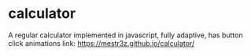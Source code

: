 # calculator
A regular calculator implemented in javascript, fully adaptive, has button click animations
link: https://mestr3z.github.io/calculator/

